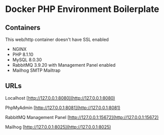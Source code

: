 # Docker PHP Environment Boilerplate

## Containers

This web/http container doesn't have SSL enabled

- NGINX
- PHP 8.1.10
- MySQL 8.0.30
- RabbitMQ 3.9.20 with Management Panel enabled
- Mailhog SMTP Mailtrap

## URLs

Localhost
[http://127.0.0.1:8080](http://127.0.0.1:8080)

PhpMyAdmin
[http://127.0.0.1:8081](http://127.0.0.1:8081)

RabbitMQ Management Panel
[http://127.0.0.1:15672](http://127.0.0.1:15672)

Mailhog
[http://127.0.0.1:8025](http://127.0.0.1:8025)